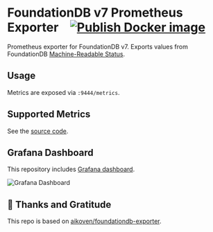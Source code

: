 # FoundationDB v7 Prometheus Exporter &nbsp;&nbsp; [![Publish Docker image](https://github.com/tommy-skaug/foundationdb-exporter/actions/workflows/build-and-publish.yaml/badge.svg)](https://github.com/tommy-skaug/foundationdb-exporter/actions/workflows/build-and-publish.yaml)

Prometheus exporter for FoundationDB v7. Exports values from FoundationDB
[Machine-Readable Status](https://apple.github.io/foundationdb/mr-status.html).

## Usage

Metrics are exposed via `:9444/metrics`.

## Supported Metrics

See the [source code](/exporter/src/metrics.ts).

## Grafana Dashboard

This repository includes [Grafana dashboard](/grafana-dashboard.json).

![Grafana Dashboard](/docs/grafana.png)

## 🤩 Thanks and Gratitude

This repo is based on [aikoven/foundationdb-exporter](https://github.com/aikoven/foundationdb-exporter).
